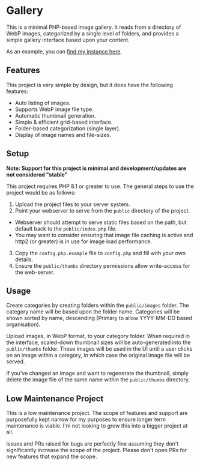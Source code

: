 # Gallery

This is a minimal PHP-based image gallery. It reads from a directory of WebP images, categorized by a single level of folders, and provides a simple gallery interface based upon your content.

As an example, you can [find my instance here](https://danb.me/gallery/).

## Features

This project is very simple by design, but it does have the following features:

- Auto listing of images.
- Supports WebP image file type.
- Automatic thumbnail generation.
- Simple & efficient grid-based interface.
- Folder-based categorization (single layer).
- Display of image names and file-sizes.

## Setup

**Note: Support for this project is minimal and development/updates are not considered "stable"** 

This project requires PHP 8.1 or greater to use. The general steps to use the project would be as follows:

1. Upload the project files to your server system.
2. Point your webserver to serve from the `public` directory of the project.
  - Webserver should attempt to serve static files based on the path, but default back to the `public/index.php` file.
  - You may want to consider ensuring that image file caching is active and http2 (or greater) is in use for image load performance.
3. Copy the `config.php.example` file to `config.php` and fill with your own details.
4. Ensure the `public/thumbs` directory permissions allow write-access for the web-server.

## Usage

Create categories by creating folders within the `public/images` folder. The category name will be based upon the folder name. Categories will be shown sorted by name, descending (Primary to allow YYYY-MM-DD based organisation).

Upload images, in WebP format, to your category folder. When required in the interface, scaled-down thumbnail sizes will be auto-generated into the `public/thumbs` folder. These images will be used in the UI until a user clicks on an image within a category, in which case the original image file will be served.

If you've changed an image and want to regenerate the thumbnail, simply delete the image file of the same name within the `public/thumbs` directory.

## Low Maintenance Project

This is a low maintenance project. The scope of features and support are purposefully kept narrow for my purposes to ensure longer term maintenance is viable. I'm not looking to grow this into a bigger project at all.

Issues and PRs raised for bugs are perfectly fine assuming they don't significantly increase the scope of the project. Please don't open PRs for new features that expand the scope.